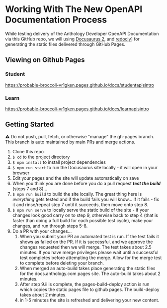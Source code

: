 # Working With The New OpenAPI Documentation Process

While testing delivery of the Anthology Developer OpenAPI Documentation via this GitHub repo, we will using [Docusaurus 2](https://docusaurus.io/), and [redocly](https://redocly.com)] for generating the static files delivered through GitHub Pages. 

## Viewing on Github Pages
### Student
https://probable-broccoli-vr1gken.pages.github.io/docs/studentapisintro

### Learn
https://probable-broccoli-vr1gken.pages.github.io/docs/learnapisintro

## Getting Started

:warning: Do not push, pull, fetch, or otherwise "manage" the gh-pages branch. This branch is auto maintained by main PRs and merge actions.

1. Clone this repo
2. `$ cd` to the project directory
3. `$ npm install` to install project dependencies
4. `$ npm run start` to run the Docusaurus site locally - it will open in your browser
5. Edit your pages and the site will update automatically on save
6. When you think you are done before you do a pull request ***test the build*** (steps 7 and 8)...
7. `$ npm run build` to build the site locally. The great thing here is *everything* gets tested and if the build fails you will know... if it fails - fix it and rinse/repeat step 7 until it succeeds, then move onto step 8.
8. `$ npm run serve` to locally serve the static build of the site - if your changes look good carry on to step 9, otherwise back to step 4 (that is faster than doing a full build for each possible test cycle), make your changes, and run through steps 5-8.
9. Do a PR with your changes...
   1.  When you submit your PR an automated test is run. If the test fails it shows as failed on the PR. If it is successful, and we approve the changes requested then we will merge. The test takes about 2.5 minutes. If you have merge privileges please wait until a successful test completes before attempting the merge. Allow for the merge test to complete before deleting your branch.
   2.  When merged an auto-build takes place generating the static files for the docs.anthology.com pages site. The auto-build takes about 2 minutes.
   3.  After step 9.ii is complete, the pages-build-deploy action is run which copies the static pages file to github pages. The build-deploy takes about 2 minutes.
   4.  in 1-5 minutes the site is refreshed and delivering your new content.